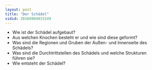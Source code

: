 ```yaml
---
layout: post
title: "Der Schädel"
vidid: 20160904033249
---
```

- Wie ist der Schädel aufgebaut?
- Aus welchen Knochen besteht er und wie sind diese geformt?
- Was sind die Regionen und Gruben der Außen- und Innenseite des Schädels?
- Was sind die Durchtrittstellen des Schädels und welche Strukturen führen sie?
- Wie entsteht der Schädel?

